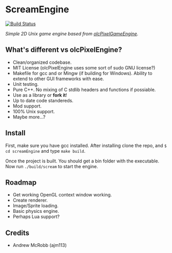 # ScreamEngine

[![Build Status](https://travis-ci.com/ajm113/screamEngine.svg?branch=master)](https://travis-ci.com/ajm113/screamEngine)

*Simple 2D Unix game engine based from [olcPixelGameEngine](https://github.com/OneLoneCoder/olcPixelGameEngine).*

## What's different vs olcPixelEngine?

- Clean/organized codebase.
- MIT License (olcPixelEngine uses some sort of sudo GNU license?)
- Makefile for gcc and or Mingw (if building for Windows).
  Ability to extend to other GUI frameworks with ease.
- Unit testing.
- Pure C++. No mixing of C stdlib headers and functions if possiable.
- Use as a library or **fork it**!
- Up to date code standereds.
- Mod support.
- 100% Unix support.
- Maybe more...?

## Install

First, make sure you have gcc installed. After installing clone the repo, and `$ cd screamEngine` and type `make build`.

Once the project is built. You should get a bin folder with the executable. Now run `./build/scream` to start the engine.

## Roadmap

- Get working OpenGL context window working.
- Create renderer.
- Image/Sprite loading.
- Basic physics engine.
- Perhaps Lua support?

## Credits

- Andrew McRobb (ajm113)
